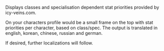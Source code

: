 Displays classes and specialisation dependent stat priorities provided by icy-veins.com.

On your characters profile would be a small frame on the top with stat priorities per character, based on class/spec.
The output is translated in english, korean, chinese, russian and german.

If desired, further localizations will follow.

